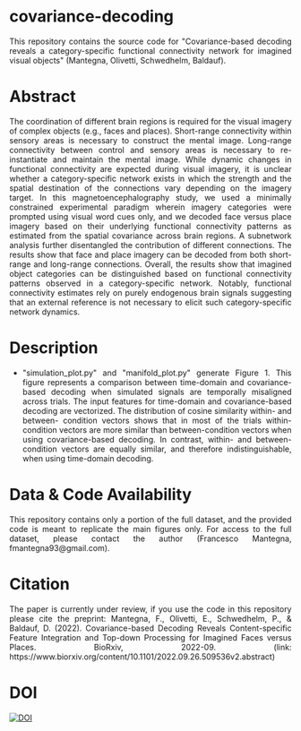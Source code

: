# covariance-decoding

<p align="justify"> This repository contains the source code for "Covariance-based decoding reveals a category-specific functional connectivity network for imagined visual objects" (Mantegna, Olivetti, Schwedhelm, Baldauf). </p>

# Abstract

<p align="justify"> The coordination of different brain regions is required for the visual imagery of complex objects (e.g., faces and places). Short-range connectivity within sensory areas is necessary to construct the mental image. Long-range connectivity between control and sensory areas is necessary to re-instantiate and maintain the mental image. While dynamic changes in functional connectivity are expected during visual imagery, it is unclear whether a category-specific network exists in which the strength and the spatial destination of the connections vary depending on the imagery target. In this magnetoencephalography study, we used a minimally constrained experimental paradigm wherein imagery categories were prompted using visual word cues only, and we decoded face versus place imagery based on their underlying functional connectivity patterns as estimated from the spatial covariance across brain regions. A subnetwork analysis further disentangled the contribution of different connections. The results show that face and place imagery can be decoded from both short-range and long-range connections. Overall, the results show that imagined object categories can be distinguished based on functional connectivity patterns observed in a category-specific network. Notably, functional connectivity estimates rely on purely endogenous brain signals suggesting that an external reference is not necessary to elicit such category-specific network dynamics. </p>

# Description

* <p align="justify"> "simulation_plot.py" and "manifold_plot.py" generate Figure 1. This figure represents a comparison between time-domain and covariance-based decoding when simulated signals are temporally misaligned across trials. The input features for time-domain and covariance-based decoding are vectorized. The distribution of cosine similarity within- and between- condition vectors shows that in most of the trials within-condition vectors are more similar than between-condition vectors when using covariance-based decoding. In contrast, within- and between- condition vectors are equally similar, and therefore indistinguishable, when using time-domain decoding. </p>

# Data & Code Availability

<p align="justify"> This repository contains only a portion of the full dataset, and the provided code is meant to replicate the main figures only. For access to the full dataset, please contact the author (Francesco Mantegna, fmantegna93@gmail.com). </p>

# Citation

<p align="justify"> The paper is currently under review, if you use the code in this repository please cite the preprint: Mantegna, F., Olivetti, E., Schwedhelm, P., & Baldauf, D. (2022). Covariance-based Decoding Reveals Content-specific Feature Integration and Top-down Processing for Imagined Faces versus Places. BioRxiv, 2022-09. (link: https://www.biorxiv.org/content/10.1101/2022.09.26.509536v2.abstract) </p>

# DOI

[![DOI](https://zenodo.org/badge/DOI/10.5281/zenodo.14536754.svg)](https://doi.org/10.5281/zenodo.14536754)
